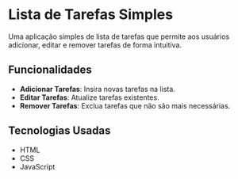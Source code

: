 # Lista de Tarefas Simples

Uma aplicação simples de lista de tarefas que permite aos usuários adicionar, editar e remover tarefas de forma intuitiva.

## Funcionalidades

- **Adicionar Tarefas**: Insira novas tarefas na lista.
- **Editar Tarefas**: Atualize tarefas existentes.
- **Remover Tarefas**: Exclua tarefas que não são mais necessárias.

## Tecnologias Usadas

- HTML
- CSS
- JavaScript
